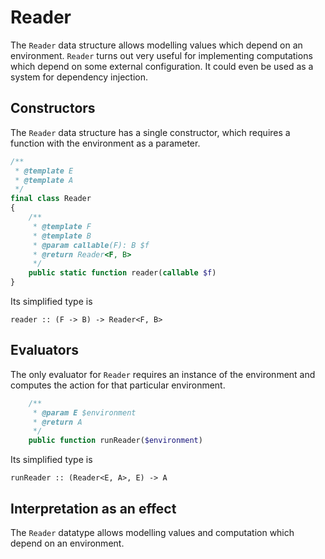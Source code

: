 # Reader

The `Reader` data structure allows modelling values which depend on an environment. `Reader` turns out very useful for
implementing computations which depend on some external configuration. It could even be used as a system for dependency
injection.

## Constructors

The `Reader` data structure has a single constructor, which requires a function with the environment as a parameter.

```php
/**
 * @template E
 * @template A
 */
final class Reader
{
    /**
     * @template F
     * @template B
     * @param callable(F): B $f
     * @return Reader<F, B>
     */
    public static function reader(callable $f)
}
```

Its simplified type is

```
reader :: (F -> B) -> Reader<F, B>
```

## Evaluators

The only evaluator for `Reader` requires an instance of the environment and computes the action for that particular
environment.

```php
    /**
     * @param E $environment
     * @return A
     */
    public function runReader($environment)
```

Its simplified type is

```
runReader :: (Reader<E, A>, E) -> A
```

## Interpretation as an effect

The `Reader` datatype allows modelling values and computation which depend on an environment.
